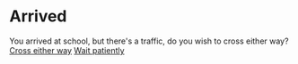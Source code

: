# Arrived
You arrived at school, but there's a traffic, do you wish to cross either way?
[Cross either way](accident.md)
[Wait patiently](sink.md)
